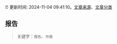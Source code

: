 :alarm_clock: 更新时间: 2024-11-04 09:41:10。[文章来源](/README.md)、[文章分类](/TAGS.md)

## 报告


> 关键字：`报告`、`月报`



